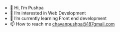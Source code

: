 - 👋 Hi, I’m Pushpa 
- 👀 I’m interested in Web Development
- 🌱 I’m currently learning Front end development
- 📫 How to reach me chavanpushpa@187gmail.com


<!---
Pushpacha/Pushpacha is a ✨ special ✨ repository because its `README.md` (this file) appears on your GitHub profile.
You can click the Preview link to take a look at your changes.
--->

